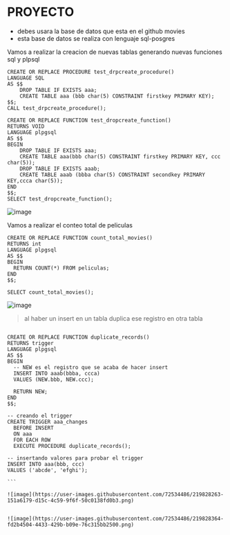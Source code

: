 # PROYECTO

* debes usara la base de datos que esta en el github movies
* esta base de datos se realiza con lenguaje sql-posgres 

Vamos a realizar la creacion de nuevas tablas generando nuevas funciones sql y plpsql

```
CREATE OR REPLACE PROCEDURE test_drpcreate_procedure()
LANGUAGE SQL
AS $$
	DROP TABLE IF EXISTS aaa;
	CREATE TABLE aaa (bbb char(5) CONSTRAINT firstkey PRIMARY KEY);
$$;
CALL test_drpcreate_procedure();

```

```
CREATE OR REPLACE FUNCTION test_dropcreate_function()
RETURNS VOID
LANGUAGE plpgsql
AS $$
BEGIN
	DROP TABLE IF EXISTS aaa;
	CREATE TABLE aaa(bbb char(5) CONSTRAINT firstkey PRIMARY KEY, ccc char(5));
	DROP TABLE IF EXISTS aaab;
	CREATE TABLE aaab (bbba char(5) CONSTRAINT secondkey PRIMARY KEY,ccca char(5));
END
$$;
SELECT test_dropcreate_function();

```

![image](https://user-images.githubusercontent.com/72534486/219827469-adaed4dd-561e-4a54-b8f3-0d6b606f468c.png)


Vamos a realizar el conteo total de peliculas  

```
CREATE OR REPLACE FUNCTION count_total_movies()
RETURNS int
LANGUAGE plpgsql
AS $$
BEGIN
  RETURN COUNT(*) FROM peliculas;
END
$$;

SELECT count_total_movies();

```

![image](https://user-images.githubusercontent.com/72534486/219827928-c09eac73-9a3d-47a8-9330-005c8c157722.png)

>al haber un insert en un tabla duplica ese registro en otra tabla

``````

CREATE OR REPLACE FUNCTION duplicate_records()
RETURNS trigger
LANGUAGE plpgsql
AS $$
BEGIN
  -- NEW es el registro que se acaba de hacer insert
  INSERT INTO aaab(bbba, ccca)
  VALUES (NEW.bbb, NEW.ccc);
  
  RETURN NEW;
END
$$;

-- creando el trigger
CREATE TRIGGER aaa_changes
  BEFORE INSERT
  ON aaa
  FOR EACH ROW
  EXECUTE PROCEDURE duplicate_records();

-- insertando valores para probar el trigger
INSERT INTO aaa(bbb, ccc)
VALUES ('abcde', 'efghi');

```

![image](https://user-images.githubusercontent.com/72534486/219828263-151a6179-d15c-4c59-9f6f-50c0138fd0b3.png)


![image](https://user-images.githubusercontent.com/72534486/219828364-fd2b4504-4433-429b-b09e-76c315bb2500.png)

